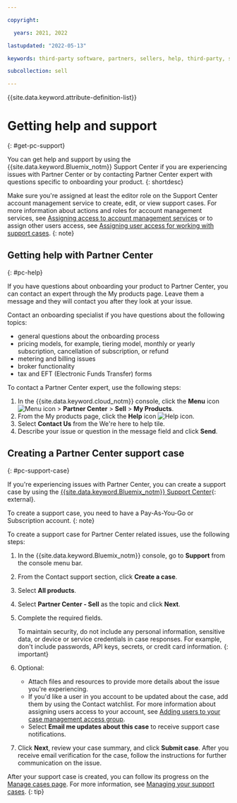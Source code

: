 ```yaml
---

copyright:

  years: 2021, 2022

lastupdated: "2022-05-13"

keywords: third-party software, partners, sellers, help, third-party, software, partner center, support

subcollection: sell

---
```


{{site.data.keyword.attribute-definition-list}}

# Getting help and support
{: #get-pc-support}

You can get help and support by using the {{site.data.keyword.Bluemix_notm}} Support Center if you are experiencing issues with Partner Center or by contacting Partner Center expert with questions specific to onboarding your product. 
{: shortdesc}

Make sure you're assigned at least the editor role on the Support Center account management service to create, edit, or view support cases. For more information about actions and roles for account management services, see [Assigning access to account management services](/docs/account?topic=account-account-services#account-management-actions-roles) or to assign other users access, see [Assigning user access for working with support cases](/docs/get-support?topic=get-support-access).
{: note}


## Getting help with Partner Center
{: #pc-help}

If you have questions about onboarding your product to Partner Center, you can contact an expert through the My products page. Leave them a message and they will contact you after they look at your issue. 

Contact an onboarding specialist if you have questions about the following topics:

* general questions about the onboarding process
* pricing models, for example, tiering model, monthly or yearly subscription, cancellation of subscription, or refund
* metering and billing issues
* broker functionality
* tax and EFT (Electronic Funds Transfer) forms

To contact a Partner Center expert, use the following steps:

1. In the {{site.data.keyword.cloud_notm}} console, click the **Menu** icon ![Menu icon](../icons/icon_hamburger.svg "Menu") > **Partner Center** > **Sell** > **My Products**.
1. From the My products page, click the **Help** icon ![Help icon](../icons/help.svg "Help").
1. Select **Contact Us** from the We're here to help tile. 
1. Describe your issue or question in the message field and click **Send**. 


## Creating a Partner Center support case
{: #pc-support-case}

If you're experiencing issues with Partner Center, you can create a support case by using the [{{site.data.keyword.Bluemix_notm}} Support Center](https://cloud.ibm.com/unifiedsupport/supportcenter){: external}.  

To create a support case, you need to have a Pay-As-You-Go or Subscription account.
{: note}

To create a support case for Partner Center related issues, use the following steps:

1. In the {{site.data.keyword.Bluemix_notm}} console, go to **Support** from the console menu bar.
1. From the Contact support section, click **Create a case**.
1. Select **All products**.
1. Select **Partner Center - Sell** as the topic and click **Next**. 
1. Complete the required fields.

   To maintain security, do not include any personal information, sensitive data, or device or service credentials in case responses. For example, don't include passwords, API keys, secrets, or credit card information.
   {: important}

1. Optional: 
   * Attach files and resources to provide more details about the issue you're experiencing.
   * If you'd like a user in you account to be updated about the case, add them by using the Contact watchlist. For more information about assigning users access to your account, see [Adding users to your case management access group](/docs/get-support?topic=get-support-access#add-user-access-group).
   * Select **Email me updates about this case** to receive support case notifications. 
1. Click **Next**, review your case summary, and click **Submit case**. After you receive email verification for the case, follow the instructions for further communication on the issue. 

After your support case is created, you can follow its progress on the [Manage cases page](/unifiedsupport/cases). For more information, see [Managing your support cases](/docs/get-support?topic=get-support-managing-support-cases).
{: tip}
